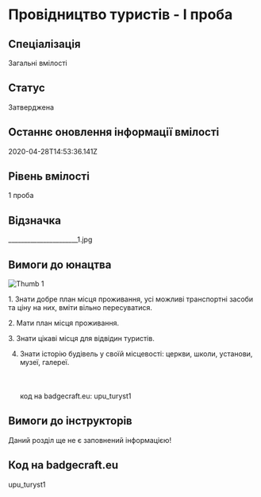 # Провідництво туристів - І проба

## Спеціалізація

Загальні вмілості

## Статус

Затверджена

## Останнє оновлення інформації вмілості

2020-04-28T14:53:36.141Z

## Рівень вмілості

1 проба

## Відзначка

______________________1.jpg

## Вимоги до юнацтва

<p><img alt="Thumb                       1" src="/uploads/textareas/bootsy/image/95/small______________________-1.jpg"><br></p><p>1. Знати добре план місця проживання, усі можливі транспортні
засоби та ціну на них, вміти вільно пересуватися.</p>

<p>2. Мати план місця проживання.</p>

<p>3. Знати цікаві місця для відвідин туристів.</p>

4. Знати історію будівель у своїй місцевості: церкви, школи, установи,
музеї, галереї.<br><br><br><br>код на badgecraft.eu: upu_turyst1<br>

## Вимоги до інструкторів

Даний розділ ще не є заповнений інформацією!

## Код на badgecraft.eu

upu_turyst1